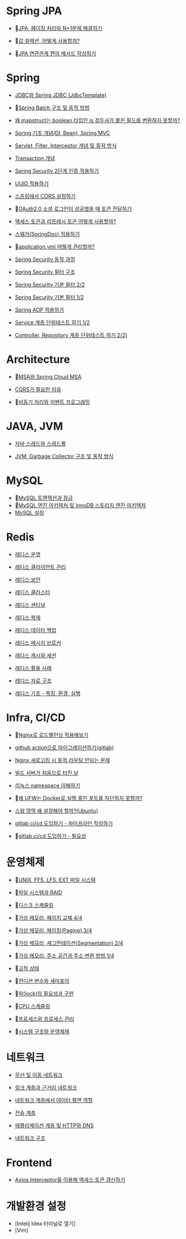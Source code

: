 # Spring JPA

- 📌[JPA, 페이징 처리와 N+1문제 해결하기](https://velog.io/@ji-jjang/JPA-%ED%8E%98%EC%9D%B4%EC%A7%95-%EC%B2%98%EB%A6%AC%EC%99%80-N1%EB%AC%B8%EC%A0%9C-%ED%95%B4%EA%B2%B0%ED%95%98%EA%B8%B0)

- 📌[값 컬렉션, 어떻게 사용할까?](https://velog.io/@ji-jjang/%EA%B0%92-%EC%BB%AC%EB%A0%89%EC%85%98-%EC%96%B4%EB%96%BB%EA%B2%8C-%EC%82%AC%EC%9A%A9%ED%95%A0%EA%B9%8C)

- 📌[JPA 연관관계 편의 메서드 작성하기](https://velog.io/@ji-jjang/JPA-%EC%97%B0%EA%B4%80%EA%B4%80%EA%B3%84-%ED%8E%B8%EC%9D%98-%EB%A9%94%EC%84%9C%EB%93%9C-%EC%9E%91%EC%84%B1%ED%95%98%EA%B8%B0)

# Spring

- [JDBC와 Spring JDBC (JdbcTemplate)](https://velog.io/@ji-jjang/JDBC%EC%99%80-Spring-JDBC-JdbcTemplate)

- 📌[Spring Batch 구조 및 동작 방법](https://velog.io/@ji-jjang/Spring-Batch-%EA%B5%AC%EC%A1%B0-%EB%B0%8F-%EB%8F%99%EC%9E%91-%EB%B0%A9%EB%B2%95)

- [왜 mapstruct는 boolean 타입인 is 접두사가 붙은 필드를 변환하지 못할까?](https://velog.io/@ji-jjang/%EC%99%9C-mapstruct%EB%8A%94-boolean-%ED%83%80%EC%9E%85%EC%9D%B8-is-%EC%A0%91%EB%91%90%EC%82%AC%EA%B0%80-%EB%B6%99%EC%9D%80-%ED%95%84%EB%93%9C%EB%A5%BC-%EB%B3%80%ED%99%98%ED%95%98%EC%A7%80-%EB%AA%BB%ED%95%A0%EA%B9%8C)

- [Spring 기초 개념(DI, Bean), Spring MVC](./spring/spring_basic.md)

- [Servlet, Filter, Interceptor 개념 및 동작 방식](./spring/servlet_filter_interceptor.md)

- [Transaction 개념](./spring/transaction.md)

- [Spring Security 2단계 인증 적용하기](https://velog.io/@ji-jjang/Spring-Security-apply-two-factor-auth-filter)

- [UUID 적용하기](https://velog.io/@ji-jjang/apply-UUID)

- [스프링에서 CORS 설정하기](https://velog.io/@ji-jjang/setting-up-CORS-in-Spring)

- 📌[OAuth2.0 소셜 로그인이 성공했을 때 토큰 전달하기](https://velog.io/@ji-jjang/OAuth2.0-social-login-successfully-passing-tokens-when-successful)

- [액세스 토큰과 리프레시 토큰 어떻게 사용할까?](https://velog.io/@ji-jjang/usage-access-token-refresh-token)

- [스웨거(SpringDoc) 적용하기](https://velog.io/@ji-jjang/apply-springdoc)

- 📌[application.yml 어떻게 관리할까?](https://velog.io/@ji-jjang/application.yml-management)

- [Spring Security 동작 과정](https://velog.io/@ji-jjang/Spring-Security-%EB%8F%99%EC%9E%91-%EA%B3%BC%EC%A0%95)

- [Spring Security 필터 구조](https://velog.io/@ji-jjang/%EC%8A%A4%ED%94%84%EB%A7%81-%EC%8B%9C%ED%81%90%EB%A6%AC%ED%8B%B0-%ED%95%84%ED%84%B0)

- [Spring Security 기본 필터 2/2](https://velog.io/@ji-jjang/Spring-Security-%EA%B8%B0%EB%B3%B8-%ED%95%84%ED%84%B0-2-2)

- [Spring Security 기본 필터 1/2](https://velog.io/@ji-jjang/Spring-Security-%EA%B8%B0%EB%B3%B8-%ED%95%84%ED%84%B0-1-2)

- [Spring AOP 적용하기](https://velog.io/@ji-jjang/Spring-AOP-%EC%A0%81%EC%9A%A9%ED%95%98%EA%B8%B0)

- [Service 계층 단위테스트 하기 1/2](https://velog.io/@ji-jjang/Service-%EA%B3%84%EC%B8%B5-%EB%8B%A8%EC%9C%84%ED%85%8C%EC%8A%A4%ED%8A%B8-%ED%95%98%EA%B8%B0-12)
- [Controller, Repository 계층 단위테스트 하기 2/2)](https://velog.io/@ji-jjang/Controller-Repository-%EA%B3%84%EC%B8%B5-%EB%8B%A8%EC%9C%84%ED%85%8C%EC%8A%A4%ED%8A%B8-%ED%95%98%EA%B8%B0-22)

# Architecture
- 📌[MSA와 Spring Cloud MSA](https://velog.io/@ji-jjang/MSA%EC%99%80-Spring-Cloud-MSA)

- [CQRS가 필요한 이유](https://velog.io/@ji-jjang/CQRS%EA%B0%80-%ED%95%84%EC%9A%94%ED%95%9C-%EC%9D%B4%EC%9C%A0)

- 📌[비동기 처리와 이벤트 프로그래밍](https://velog.io/@ji-jjang/%EC%8A%A4%ED%94%84%EB%A7%81-%EB%B9%84%EB%8F%99%EA%B8%B0-%EC%B2%98%EB%A6%AC%EC%99%80-%EC%9D%B4%EB%B2%A4%ED%8A%B8-%ED%94%84%EB%A1%9C%EA%B7%B8%EB%9E%98%EB%B0%8D) 

# JAVA, JVM
- [자바 스레드와 스레드풀](https://velog.io/@ji-jjang/%EC%9E%90%EB%B0%94-%EC%8A%A4%EB%A0%88%EB%93%9C)

- [JVM, Garbage Collector 구조 및 동작 방식](./java/jvm_garbage_collector.md)

# MySQL
- 📌[MySQL 트랜잭션과 잠금](./mysql/transaction.md)
- 📌[MySQL 엔진 아키텍처 및 InnoDB 스토리지 엔진 아키텍처](./mysql/architecture.md)
- [MySQL 설정](./mysql/settings.md)

# Redis
- [레디스 운영](./redis/operation.md)

- [레디스 클라이언트 관리](./redis/client-management.md)

- [레디스 보안](./redis/security.md)

- [레디스 클러스터](./redis/cluster.md)

- [레디스 센티널](./redis/centinel)

- [레디스 복제](./redis/replication.md)

- [레디스 데이터 백업](./redis/data-backup.md)

- [레디스 메시지 브로커](./redis/message-broker.md)

- [레디스 캐시와 세션](./redis/cache-session.md)

- [레디스 활용 사례](./redis/use_cases.md)

- [레디스 자료 구조](./redis/data-structure.md)

- [레디스 기초 - 특징, 환경, 실행](./redis/characteristic.md)

# Infra, CI/CD
- 📌[Nginx로 로드밸런싱 적용해보기](https://velog.io/@ji-jjang/Nginx%EB%A1%9C-%EB%A1%9C%EB%93%9C-%EB%B0%B8%EB%9F%B0%EC%8B%B1Load-Balancing-%EC%A0%81%EC%9A%A9%ED%95%B4%EB%B3%B4%EA%B8%B0)

- [github action으로 마이그레이션하기(gitlab)](https://velog.io/@ji-jjang/github-action%EC%9C%BC%EB%A1%9C-%EB%A7%88%EC%9D%B4%EA%B7%B8%EB%A0%88%EC%9D%B4%EC%85%98%ED%95%98%EA%B8%B0gitlab)
  
- [Nginx 새로고침 시 동적 라우팅 안되는 문제](https://velog.io/@ji-jjang/Nginx-dynamic-routing-not-working-on-nginx-refresh)
  
- [빌드 서버가 처음으로 터진 날](https://velog.io/@ji-jjang/%EB%B9%8C%EB%93%9C-%EC%84%9C%EB%B2%84%EA%B0%80-%EC%B2%98%EC%9D%8C%EC%9C%BC%EB%A1%9C-%ED%84%B0%EC%A7%84-%EB%82%A0)
  
- [리눅스 namespace 이해하기](https://velog.io/@ji-jjang/%EB%A6%AC%EB%88%85%EC%8A%A4-namespace-%EC%9D%B4%ED%95%B4%ED%95%98%EA%B8%B0)
  
- 📌[왜 UFW는 Docker로 실행 중인 포트를 차단하지 못할까?](https://velog.io/@ji-jjang/%EC%99%9C-UFW%EB%8A%94-Docker%EB%A1%9C-%EC%8B%A4%ED%96%89-%EC%A4%91%EC%9D%B8-PORT%EB%A5%BC-%EC%B0%A8%EB%8B%A8%ED%95%98%EC%A7%80-%EB%AA%BB%ED%95%A0%EA%B9%8C)
  
- [스왑 영역 왜 설정해야 할까?(Ubuntu)](https://velog.io/@ji-jjang/ubuntu-swap-area)
  
- [gitlab ci/cd 도입하기 - 파이프라인 작성하기](https://velog.io/@ji-jjang/gitlab-cicd-pipeline)

- 📌[gitlab ci/cd 도입하기 - 필요성](https://velog.io/@ji-jjang/gitlab-cicd-need)

# 운영체제
- 📌[UNIX, FFS, LFS, EXT 파일 시스템](https://velog.io/@ji-jjang/UNIX-FFS-LFS-EXT-%ED%8C%8C%EC%9D%BC-%EC%8B%9C%EC%8A%A4%ED%85%9C)

- 📌[파일 시스템과 RAID](https://velog.io/@ji-jjang/%ED%8C%8C%EC%9D%BC-%EC%8B%9C%EC%8A%A4%ED%85%9C%EA%B3%BC-RAID)

- 📌[디스크 스케줄링](https://velog.io/@ji-jjang/%EB%94%94%EC%8A%A4%ED%81%AC-%EC%8A%A4%EC%BC%80%EC%A4%84%EB%A7%81)

- 📌[가상 메모리, 페이지 교체 4/4](https://velog.io/@ji-jjang/%EA%B0%80%EC%83%81-%EB%A9%94%EB%AA%A8%EB%A6%AC-%ED%8E%98%EC%9D%B4%EC%A7%80-%EA%B5%90%EC%B2%B4-4-4)

- 📌[가상 메모리, 페이징(Paging) 3/4](https://velog.io/@ji-jjang/%EA%B0%80%EC%83%81-%EB%A9%94%EB%AA%A8%EB%A6%AC-%ED%8E%98%EC%9D%B4%EC%A7%95Paging-3-4)

- 📌[가상 메모리, 세그먼테이션(Segmentation) 2/4](https://velog.io/@ji-jjang/%EA%B0%80%EC%83%81-%EB%A9%94%EB%AA%A8%EB%A6%AC-%EC%84%B8%EA%B7%B8%EB%A8%BC%ED%85%8C%EC%9D%B4%EC%85%98Segmentation-2-5)

- 📌[가상 메모리, 주소 공간과 주소 변환 방법 1/4](https://velog.io/@ji-jjang/%EA%B0%80%EC%83%81-%EB%A9%94%EB%AA%A8%EB%A6%AC-%EC%A3%BC%EC%86%8C-%EA%B3%B5%EA%B0%84%EA%B3%BC-%EC%A3%BC%EC%86%8C-%EB%B3%80%ED%99%98-%EB%B0%A9%EB%B2%951-5)

- 📌[교착 상태](https://velog.io/@ji-jjang/%EA%B5%90%EC%B0%A9-%EC%83%81%ED%83%9C)

- 📌[컨디션 변수와 세마포어](https://velog.io/@ji-jjang/%EC%BB%A8%EB%94%94%EC%85%98-%EB%B3%80%EC%88%98%EC%99%80-%EC%84%B8%EB%A7%88%ED%8F%AC%EC%96%B4)

- 📌[락(lock)의 필요성과 구현](https://velog.io/@ji-jjang/%EB%9D%BDlock%EC%9D%98-%ED%95%84%EC%9A%94%EC%84%B1%EA%B3%BC-%EA%B5%AC%ED%98%84)

- 📌[CPU 스케줄링](https://velog.io/@ji-jjang/CPU-%EC%8A%A4%EC%BC%80%EC%A4%84%EB%A7%81)

- 📌[프로세스와 프로세스 관리](https://velog.io/@ji-jjang/%ED%94%84%EB%A1%9C%EC%84%B8%EC%8A%A4%EC%99%80-%ED%94%84%EB%A1%9C%EC%84%B8%EC%8A%A4-%EA%B4%80%EB%A6%AC)

- 📌[시스템 구조와 운영체제](https://velog.io/@ji-jjang/%EC%8B%9C%EC%8A%A4%ED%85%9C-%EA%B5%AC%EC%A1%B0%EC%99%80-%EC%9A%B4%EC%98%81%EC%B2%B4%EC%A0%9C)

# 네트워크
- [무선 및 이동 네트워크](https://velog.io/@ji-jjang/%EB%AC%B4%EC%84%A0-%EB%B0%8F-%EC%9D%B4%EB%8F%99-%EB%84%A4%ED%8A%B8%EC%9B%8C%ED%81%AC)

- [링크 계층과 근거리 네트워크](https://velog.io/@ji-jjang/%EB%A7%81%ED%81%AC-%EA%B3%84%EC%B8%B5%EA%B3%BC-%EA%B7%BC%EA%B1%B0%EB%A6%AC-%EB%84%A4%ED%8A%B8%EC%9B%8C%ED%81%AC)

- [네트워크 계층에서 데이터 평면 역할](https://velog.io/@ji-jjang/%EB%84%A4%ED%8A%B8%EC%9B%8C%ED%81%AC-%EA%B3%84%EC%B8%B5%EC%97%90%EC%84%9C-%EB%8D%B0%EC%9D%B4%ED%84%B0-%ED%8F%89%EB%A9%B4-%EC%97%AD%ED%95%A0)

- [전송 계층](https://velog.io/@ji-jjang/%EC%A0%84%EC%86%A1-%EA%B3%84%EC%B8%B5)

- [애플리케이션 계층 및 HTTP와 DNS](https://velog.io/@ji-jjang/network%EC%95%A0%ED%94%8C%EB%A6%AC%EC%BC%80%EC%9D%B4%EC%85%98-%EA%B3%84%EC%B8%B5-%EB%B0%8F-HTTP%EC%99%80-DNS)

- [네트워크 구조](https://velog.io/@ji-jjang/network%EB%84%A4%ED%8A%B8%EC%9B%8C%ED%81%AC-%EA%B5%AC%EC%A1%B0)

# Frontend
- [Axios Interceptor를 이용해 액세스 토큰 갱신하기](https://velog.io/@ji-jjang/Axios-Interceptor%EB%A5%BC-%EC%9D%B4%EC%9A%A9%ED%95%B4-%EC%95%A1%EC%84%B8%EC%8A%A4-%ED%86%A0%ED%81%B0-%EA%B0%B1%EC%8B%A0%ED%95%98%EA%B8%B0)

# 개발환경 설정
- [Intelij Idea 터미널로 열기]
- [Vim]
